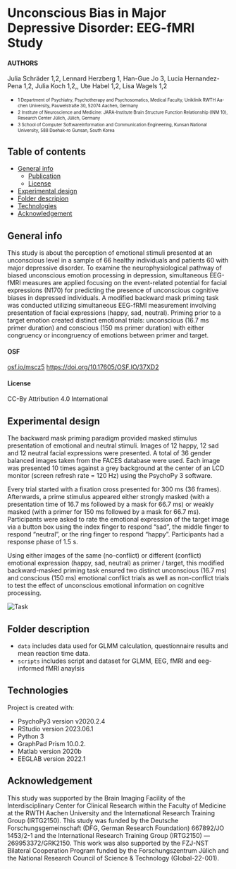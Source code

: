 # Unconscious Bias in Major Depressive Disorder: EEG-fMRI Study

#### AUTHORS
Julia Schräder 1,2, Lennard Herzberg 1, Han-Gue Jo 3, Lucia Hernandez-Pena 1,2, Julia Koch 1,2,, Ute Habel 1,2, Lisa Wagels 1,2

* <sub><sup>1 Department of Psychiatry, Psychotherapy and Psychosomatics, Medical Faculty, Uniklinik RWTH Aa-chen University, Pauwelstraße 30, 52074 Aachen, Germany</sup></sub>
* <sub><sup>2 Institute of Neuroscience and Medicine: JARA-Institute Brain Structure Function Relationship (INM 10), Research Center Jülich, Jülich, Germany</sup></sub>
* <sub><sup>3 School of Computer SoftwareInformation and Communication Engineering, Kunsan National University, 588 Daehak-ro Gunsan, South Korea</sup></sub>

## Table of contents
* [General info](#general-info)
	* [Publication](#OSF) 
	* [License](#license)
* [Experimental design](#experimental-design)
* [Folder descripion](#folder-description)
* [Technologies](#technologies)
* [Acknowledgement](#acknowledgement)


## General info
This study is about the perception of emotional stimuli presented at an unconscious level in a sample of 66 healthy individuals and patients 60 with major depressive disorder. To examine the neurophysiological pathway of biased unconscious emotion processing in depression, simultaneous EEG-fMRI measures are applied focusing on the event-related potential for facial expressions (N170) for predicting the presence of unconscious cognitive biases in depressed individuals.
A modified backward mask priming task was conducted utilizing simultaneous EEG-fRMI measurement involving presentation of facial expressions (happy, sad, neutral). Priming prior to a target emotion created distinct emotional trials: unconscious (16.7 ms primer duration) and conscious (150 ms primer duration) with either congruency or incongruency of emotions between primer and target. 


#### OSF 

[osf.io/mscz5](https://osf.io/37xd2)
https://doi.org/10.17605/OSF.IO/37XD2

#### License

CC-By Attribution 4.0 International 

## Experimental design

The backward mask priming paradigm provided masked stimulus presentation of emotional and neutral stimuli. Images of 12 happy, 12 sad and 12 neutral facial expressions were presented. A total of 36 gender balanced images taken from the FACES database were used. Each image was presented 10 times against a grey background at the center of an LCD monitor (screen refresh rate = 120 Hz) using the PsychoPy 3 software.

Every trial started with a fixation cross presented for 300 ms (36 frames). Afterwards, a prime stimulus appeared either strongly masked (with a presentation time of 16.7 ms followed by a mask for 66.7 ms) or weakly masked (with a primer for 150 ms followed by a mask for 66.7 ms). Participants were asked to rate the emotional expression of the target image via a button box using the index finger to respond “sad”, the middle finger to respond “neutral”, or the ring finger to respond “happy”. Participants had a response phase of 1.5 s. 

Using either images of the same (no-conflict) or different (conflict) emotional expression (happy, sad, neutral) as primer / target, this modified backward-masked priming task ensured two distinct unconscious (16.7 ms) and conscious (150 ms) emotional conflict trials as well as non-conflict trials to test the effect of unconscious emotional information on cognitive processing.

![Task](https://github.com/JuliaSchraeder/UnconsciousBias/assets/54576554/270e406b-83e8-4430-ac6d-9df84326ba85)

## Folder description

* `data` includes data used for GLMM calculation, questionnaire results and mean reaction time data. 
* `scripts` includes script and dataset for GLMM, EEG, fMRI and eeg-informed fMRI anaylsis 

## Technologies
Project is created with:
* PsychoPy3 version v2020.2.4
* RStudio version 2023.06.1
* Python 3
* GraphPad Prism 10.0.2.
* Matlab version 2020b
* EEGLAB version 2022.1

## Acknowledgement
This study was supported by the Brain Imaging Facility of the Interdisciplinary Center for Clinical Research within the Faculty of Medicine at the RWTH Aachen University and the International Research Training Group (IRTG2150). This study was funded by the Deutsche Forschungsgemeinschaft (DFG, German Research Foundation) 667892/JO 1453/2-1 and the International Research Training Group (IRTG2150) —269953372/GRK2150. This work was also supported by the FZJ-NST Bilateral Cooperation Program funded by the Forschungszentrum Jülich and the National Research Council of Science & Technology (Global-22-001). 
